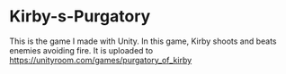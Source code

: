 # Kirby-s-Purgatory

This is the game I made with Unity. In this game, Kirby shoots and beats enemies avoiding fire. It is uploaded to https://unityroom.com/games/purgatory_of_kirby
